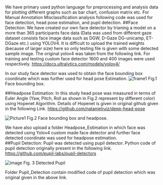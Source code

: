 
We have primary used python language for preprocessing and analysis data for plotting different graphs such as bar chart, confusion matrix etc.
For Manual Annotation Misclassification analysis following code was used for face detection, head pose estimation, and pupil detection.
##Face Detection:
We have created our own face detector by trianing a model on a more than 365 participants face data (Data was used from different gaze dataset consists face image data such as DGW, D-Gaze DG-unicamp, ET-DGaze etc.)  using YOLOV4. It is difficult to upload the trained weights (because of larger size) here so only testing file is given with some detected sample image. The original yolov4 was taken from the following link.
For training and testing custom face detector 1600 and 400 images were used respectively.
https://docs.ultralytics.com/models/yolov4/

In our study face detector was used to obtain the face bounding box coordinate which was further used for head pose Estimation.
![frame1](https://github.com/user-attachments/assets/a78a040a-fc41-47ca-a6dc-5fbea5982746)
Fig.1 Face bounding box.


##Headpose Estimation:
In this study head pose was measured in terms of Euler Angle (Yaw, Pitch, Roll as shown in Fig.2 represent by different color) using Hopenet Algorithm. Details of Hopenet is given in original github given in the following Link.
https://github.com/natanielruiz/deep-head-pose

![Picture1](https://github.com/user-attachments/assets/14d4e9ff-c7b1-4342-92ba-7856d2cb60c2)
Fig.2 Face bounding box and headpose.

We have also upload a folder Headpose_Estimation in which face was detected using Yolov4 custom made face detector and further face detected coordinate was used for headpose estimation.  
##Pupil Detection:
Pupil was detected using  pupil detector. Python code of pupil detection originally present in the following link.
https://github.com/pupil-labs/pupil-detectors

![image](https://github.com/user-attachments/assets/278771f7-d9be-4350-a0f8-c1e48cb9198f)
Fig. 3 Detected Pupil

Folder Pupil_Detection contain modified code of pupil detection which was original given in the above link. 
